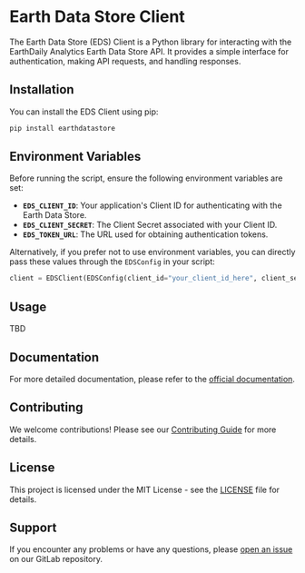 # Earth Data Store Client

The Earth Data Store (EDS) Client is a Python library for interacting with the EarthDaily Analytics Earth Data Store API. It provides a simple interface for authentication, making API requests, and handling responses.

## Installation

You can install the EDS Client using pip:

```bash
pip install earthdatastore
```

## Environment Variables

Before running the script, ensure the following environment variables are set:

- **`EDS_CLIENT_ID`**: Your application's Client ID for authenticating with the Earth Data Store.
- **`EDS_CLIENT_SECRET`**: The Client Secret associated with your Client ID.
- **`EDS_TOKEN_URL`**: The URL used for obtaining authentication tokens.

Alternatively, if you prefer not to use environment variables, you can directly pass these values through the `EDSConfig` in your script:

```python
client = EDSClient(EDSConfig(client_id="your_client_id_here", client_secret="your_client_secret_here", token_url="https://your-token-url.com"))
```

## Usage

TBD

## Documentation

For more detailed documentation, please refer to the [official documentation](https://earthdaily.github.io/EDA-Documentation/).

## Contributing

We welcome contributions! Please see our [Contributing Guide](CONTRIBUTING.md) for more details.

## License

This project is licensed under the MIT License - see the [LICENSE](LICENSE) file for details.

## Support

If you encounter any problems or have any questions, please [open an issue](https://gitlab.com/earthdaily/eda/eds/client/earthdatastore/-/issues) on our GitLab repository.
